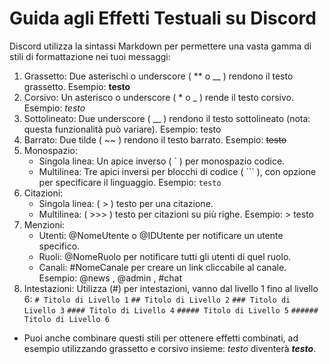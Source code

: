 # Guida agli Effetti Testuali su Discord
Discord utilizza la sintassi Markdown per permettere una vasta gamma di stili di formattazione nei tuoi messaggi:

1. Grassetto: 
    Due asterischi o underscore ( ** o __ ) rendono il testo grassetto.
    Esempio: __testo__
2. Corsivo: 
    Un asterisco o underscore ( * o _ ) rende il testo corsivo.
    Esempio: *testo*
3. Sottolineato: 
    Due underscore ( __ ) rendono il testo sottolineato (nota: questa funzionalità può variare).
    Esempio: testo
4. Barrato: 
    Due tilde ( ~~ ) rendono il testo barrato.
    Esempio: ~~testo~~
5. Monospazio:
    - Singola linea: Un apice inverso ( ` ) per monospazio codice.
    - Multilinea: Tre apici inversi per blocchi di codice ( ``` ), con opzione per specificare il linguaggio.
    Esempio: `testo`
6. Citazioni:
    - Singola linea: ( > ) testo per una citazione.
    - Multilinea: ( >>> ) testo per citazioni su più righe.
    Esempio: > testo
7. Menzioni:
    - Utenti: @NomeUtente o @IDUtente per notificare un utente specifico.
    - Ruoli: @NomeRuolo per notificare tutti gli utenti di quel ruolo.
    - Canali: #NomeCanale per creare un link cliccabile al canale.
    Esempio: @news , @admin , #chat
8. Intestazioni:
    Utilizza (#) per intestazioni, vanno dal livello 1 fino al livello 6: 
    `# Titolo di Livello 1`
    `## Titolo di Livello 2`
    `### Titolo di Livello 3`
    `#### Titolo di Livello 4`
    `##### Titolo di Livello 5`
    `###### Titolo di Livello 6`

+ Puoi anche combinare questi stili per ottenere effetti combinati, ad esempio utilizzando grassetto e corsivo insieme: *_testo_* diventerà __*testo*__.
